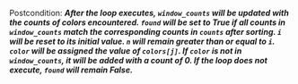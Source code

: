Postcondition: ***After the loop executes, `window_counts` will be updated with the counts of colors encountered. `found` will be set to True if all counts in `window_counts` match the corresponding counts in `counts` after sorting. `i` will be reset to its initial value. `n` will remain greater than or equal to `i`. `color` will be assigned the value of `colors[j]`. If `color` is not in `window_counts`, it will be added with a count of 0. If the loop does not execute, `found` will remain False.***